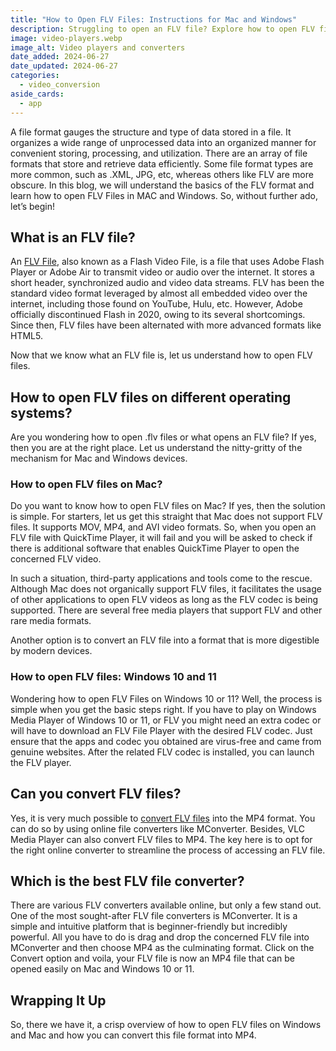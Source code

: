 ```yaml
---
title: "How to Open FLV Files: Instructions for Mac and Windows"
description: Struggling to open an FLV file? Explore how to open FLV files on Mac and on Windows 10, how to convert FLV files into different formats and much more.
image: video-players.webp
image_alt: Video players and converters
date_added: 2024-06-27
date_updated: 2024-06-27
categories:
  - video_conversion
aside_cards:
  - app
---
```


A file format gauges the structure and type of data stored in a file. It organizes a wide range of unprocessed data into an organized manner for convenient storing, processing, and utilization.  There are an array of file formats that store and retrieve data efficiently. Some file format types are more common, such as .XML, JPG, etc, whereas others like FLV are more obscure. In this blog, we will understand the basics of the FLV format and learn how to open FLV Files in MAC and Windows. So, without further ado, let’s begin!

## What is an FLV file?

An [FLV File](https://mconverter.eu/convert/flv/), also known as a Flash Video File, is a file that uses Adobe Flash Player or Adobe Air to transmit video or audio over the internet. It stores a short header, synchronized audio and video data streams. FLV has been the standard video format leveraged by almost all embedded video over the internet, including those found on YouTube, Hulu, etc. However, Adobe officially discontinued Flash in 2020, owing to its several shortcomings. Since then, FLV files have been alternated with more advanced formats like HTML5. 

Now that we know what an FLV file is, let us understand how to open FLV files. 

## How to open FLV files on different operating systems?

Are you wondering how to open .flv files or what opens an FLV file? If yes, then you are at the right place. Let us understand the nitty-gritty of the mechanism for Mac and Windows devices.

### How to open FLV files on Mac?

Do you want to know how to open FLV files on Mac? If yes, then the solution is simple. For starters, let us get this straight that Mac does not support FLV files. It supports MOV, MP4, and AVI video formats. So, when you open an FLV file with QuickTime Player, it will fail and you will be asked to check if there is additional software that enables QuickTime Player to open the concerned FLV video. 

In such a situation, third-party applications and tools come to the rescue. Although Mac does not organically support FLV files, it facilitates the usage of other applications to open FLV videos as long as the FLV codec is being supported. There are several free media players that support FLV and other rare media formats. 

Another option is to convert an FLV file into a format that is more digestible by modern devices.

### How to open FLV files: Windows 10 and 11

Wondering how to open FLV Files on Windows 10 or 11? Well, the process is simple when you get the basic steps right. If you have to play on Windows Media Player of Windows 10 or 11, or FLV you might need an extra codec or will have to download an FLV File Player with the desired FLV codec. Just ensure that the apps and codec you obtained are virus-free and came from genuine websites. After the related FLV codec is installed, you can launch the FLV player.

## Can you convert FLV files?

Yes, it is very much possible to [convert FLV files](https://mconverter.eu/convert/flv/mp4/) into the MP4 format. You can do so by using online file converters like MConverter. Besides, VLC Media Player can also convert FLV files to MP4. The key here is to opt for the right online converter to streamline the process of accessing an FLV file.

## Which is the best FLV file converter?

There are various FLV converters available online, but only a few stand out. One of the most sought-after FLV file converters is MConverter. It is a simple and intuitive platform that is beginner-friendly but incredibly powerful. All you have to do is drag and drop the concerned FLV file into MConverter and then choose MP4 as the culminating format. Click on the Convert option and voila, your FLV file is now an MP4 file that can be opened easily on Mac and Windows 10 or 11.

## Wrapping It Up

So, there we have it, a crisp overview of how to open FLV files on Windows and Mac and how you can convert this file format into MP4.